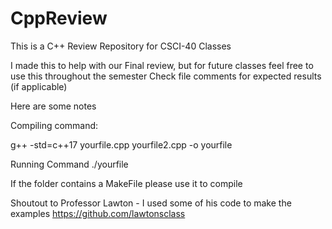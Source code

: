 # CppReview
This is a C++ Review Repository for CSCI-40 Classes

I made this to help with our Final review, but for future classes feel free to use this throughout the semester
Check file comments for expected results (if applicable)

Here are some notes

Compiling command:

g++ -std=c++17 yourfile.cpp yourfile2.cpp -o yourfile

Running Command
./yourfile

If the folder contains a MakeFile please use it to compile

Shoutout to Professor Lawton - I used some of his code to make the examples
https://github.com/lawtonsclass
